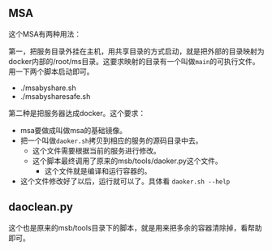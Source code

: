 ## MSA

这个MSA有两种用法：

第一，把服务目录外挂在主机，用共享目录的方式启动，就是把外部的目录映射为docker内部的/root/ms目录。这要求映射的目录有一个叫做`main`的可执行文件。用一下两个脚本启动即可。

- ./msabyshare.sh
- ./msabysharesafe.sh

第二种是把服务器达成docker。这个要求：

- msa要做成叫做msa的基础镜像。
- 把一个叫做`daoker.sh`拷贝到相应的服务的源码目录中去。
  - 这个文件需要根据当前的服务进行修改。
  - 这个脚本最终调用了原来的msb/tools/daoker.py这个文件。
    - 这个文件就是编译和运行容器的。
- 这个文件修改好了以后，运行就可以了。具体看 `daoker.sh --help`



## daoclean.py

这个也是原来的msb/tools目录下的脚本，就是用来把多余的容器清除掉，看帮助即可。